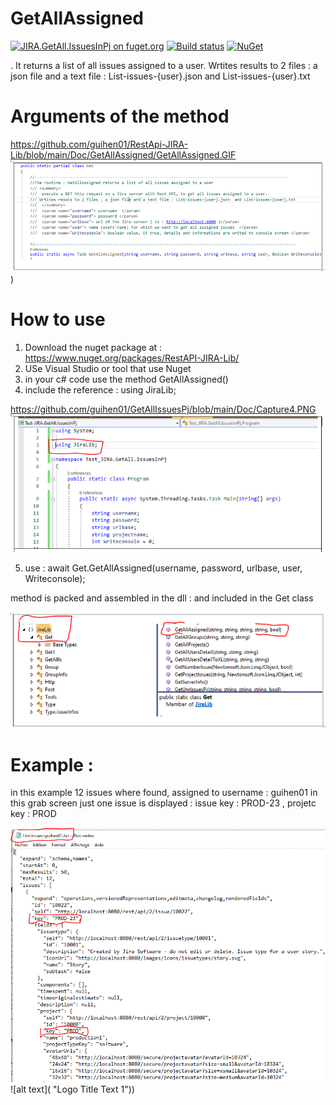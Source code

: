 # GetAllAssigned
 [![JIRA.GetAll.IssuesInPj on fuget.org](https://www.fuget.org/packages/JIRA.GetAll.IssuesInPj/badge.svg)](https://www.fuget.org/packages/JIRA.GetAll.IssuesInPj)
[![Build status](https://ci.appveyor.com/api/projects/status/t25pekb23qqorbym?svg=true)](https://ci.appveyor.com/project/guihen01/getallissuespj)
[![NuGet](https://img.shields.io/nuget/v/JIRA.GetAll.IssuesInPj.svg)](https://www.nuget.org/packages/JIRA.GetAll.IssuesInPj/)

. It returns a list of all issues assigned to a user. Wrtites results to 2 files : a json file and a text file : List-issues-{user}.json  and List-issues-{user}.txt

# Arguments of the method

https://github.com/guihen01/RestApi-JIRA-Lib/blob/main/Doc/GetAllAssigned/GetAllAssigned.GIF
![alt text](https://github.com/guihen01/RestApi-JIRA-Lib/blob/main/Doc/GetAllAssigned/GetAllAssigned.GIF  "Logo Title Text 1"))

# How to use

1. Download the nuget package at : https://www.nuget.org/packages/RestAPI-JIRA-Lib/
2. USe Visual Studio or tool that use Nuget 
3. in your c# code use the method GetAllAssigned()
4. include the reference :   using JiraLib;

https://github.com/guihen01/GetAllIssuesPj/blob/main/Doc/Capture4.PNG
![alt text]( https://github.com/guihen01/GetAllIssuesPj/blob/main/Doc/Capture4.PNG "Logo Title Text 1")

5. use : await Get.GetAllAssigned(username, password, urlbase, user, Writeconsole);

method is packed and assembled in the dll : and included in the Get class

![alt text]( https://github.com/guihen01/RestApi-JIRA-Lib/blob/main/Doc/GetAllAssigned/GetAllAssigned-object.GIF "Logo Title Text 1")

# Example :
in this example 12 issues where found, assigned to username : guihen01
in this grab screen just one issue is displayed : issue key : PROD-23 , projetc key : PROD

 ![alt text]( https://github.com/guihen01/RestApi-JIRA-Lib/blob/main/Doc/GetAllAssigned/Capture.GIF "Logo Title Text 1")
![alt text](  "Logo Title Text 1"))
